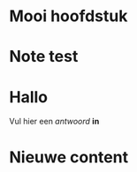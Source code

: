 # Mooi hoofdstuk

<Note title="test">
  
# Note test

</Note>

<ShortExercise title="korte opdracht">
  
  # Hallo
  
  Vul hier een *antwoord* **in**
  
</ShortExercise>


# Nieuwe content
